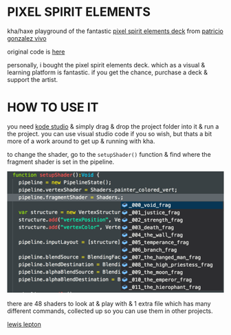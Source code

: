 # PIXEL SPIRIT ELEMENTS

kha/haxe playground of the fantastic [pixel spirit elements deck](http://pixelspiritdeck.com) from [patricio gonzalez vivo](http://patriciogonzalezvivo.com/)

original code is [here](https://github.com/patriciogonzalezvivo/PixelSpiritDeck)

personally, i bought the pixel spirit elements deck. which as a visual & learning platform is fantastic.
if you get the chance, purchase a deck & support the artist.


# HOW TO USE IT

you need [kode studio](https://github.com/Kode/KodeStudio/releases) & simply drag & drop the project folder into it & run a the project. you can use visual studio code if you so wish, but thats a bit more of a work around to get up & running with kha.

to change the shader, go to the `setupShader()` function & find where the fragment shader is set in the pipeline.

![shader load](img/shaderSelect.png)

there are 48 shaders to look at & play with & 1 extra file which has many different commands, collected up so you can use them in other projects.

[lewis lepton](https://lewislepton.com)